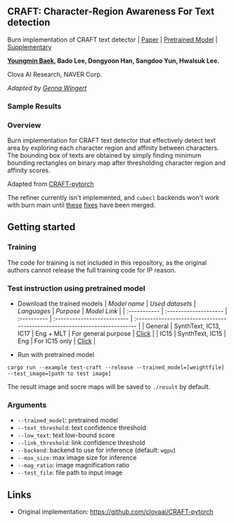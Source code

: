 ## CRAFT: Character-Region Awareness For Text detection

Burn implementation of CRAFT text detector | [Paper](https://arxiv.org/abs/1904.01941) | [Pretrained Model](https://drive.google.com/open?id=1Jk4eGD7crsqCCg9C9VjCLkMN3ze8kutZ) | [Supplementary](https://youtu.be/HI8MzpY8KMI)

**[Youngmin Baek](mailto:youngmin.baek@navercorp.com), Bado Lee, Dongyoon Han, Sangdoo Yun, Hwalsuk Lee.**

Clova AI Research, NAVER Corp.

_Adapted by [Genna Wingert](https://github.com/wingertge)_

### Sample Results

### Overview

Burn implementation for CRAFT text detector that effectively detect text area by exploring each
character region and affinity between characters. The bounding box of texts are obtained by simply
finding minimum bounding rectangles on binary map after thresholding character region and affinity
scores.

Adapted from [CRAFT-pytorch](https://github.com/clovaai/CRAFT-pytorch/)

The refiner currently isn't implemented, and `cubecl` backends won't work with burn main until
[these](https://github.com/tracel-ai/burn/pull/2499) [fixes](https://github.com/tracel-ai/cubecl/pull/265)
have been merged.

## Getting started

### Training

The code for training is not included in this repository, as the original authors cannot release the full training code for IP reason.

### Test instruction using pretrained model

-   Download the trained models
    | _Model name_ | _Used datasets_ | _Languages_ | _Purpose_ | _Model Link_ |
    | :----------- | :-------------------- | :---------- | :-------------------------- | :-------------------------------------------------------------------------- |
    | General | SynthText, IC13, IC17 | Eng + MLT | For general purpose | [Click](https://drive.google.com/open?id=1Jk4eGD7crsqCCg9C9VjCLkMN3ze8kutZ) |
    | IC15 | SynthText, IC15 | Eng | For IC15 only | [Click](https://drive.google.com/open?id=1i2R7UIUqmkUtF0jv_3MXTqmQ_9wuAnLf) |

*   Run with pretrained model

```
cargo run --example test-craft --release --trained_model=[weightfile] --test_image=[path to test image]
```

The result image and socre maps will be saved to `./result` by default.

### Arguments

-   `--trained_model`: pretrained model
-   `--text_threshold`: text confidence threshold
-   `--low_text`: text low-bound score
-   `--link_threshold`: link confidence threshold
-   `--backend`: backend to use for inference (default: `wgpu`)
-   `--max_size`: max image size for inference
-   `--mag_ratio`: image magnification ratio
-   `--test_file`: file path to input image

## Links

-   Original implementation: https://github.com/clovaai/CRAFT-pytorch
